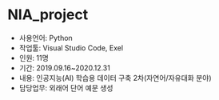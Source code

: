 # NIA_project

- 사용언어: Python
- 작업툴: Visual Studio Code, Exel
- 인원: 11명
- 기간: 2019.09.16~2020.12.31
- 내용: 인공지능(AI) 학습용 데이터 구축 2차(자연어/자유대화 분야)
- 담당업무: 외래어 단어 예문 생성
